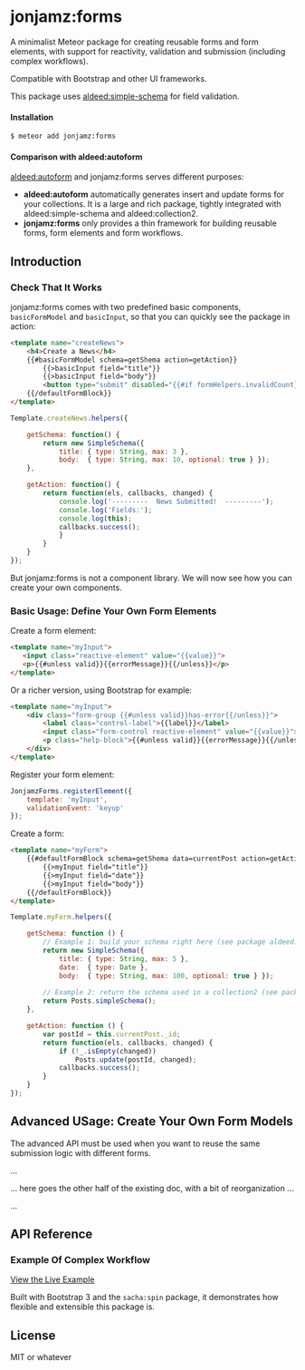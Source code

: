 # jonjamz:forms

A minimalist Meteor package for creating reusable forms and form elements, with support for reactivity, validation and submission (including complex workflows).

Compatible with Bootstrap and other UI frameworks.

This package uses [aldeed:simple-schema](https://github.com/aldeed/meteor-simple-schema) for field validation.


#### Installation

```sh
$ meteor add jonjamz:forms
```
  
  

#### Comparison with aldeed:autoform

[aldeed:autoform](https://github.com/aldeed/meteor-autoform) and jonjamz:forms serves different purposes:
- **aldeed:autoform** automatically generates insert and update forms for your collections. It is a large and rich package, tightly integrated with aldeed:simple-schema and aldeed:collection2.
- **jonjamz:forms** only provides a thin framework for building reusable forms, form elements and form workflows.



## Introduction

### Check That It Works

jonjamz:forms comes with two predefined basic components, `basicFormModel` and  `basicInput`, so that you  can quickly see the package in action:

```html
<template name="createNews">
    <h4>Create a News</h4>
    {{#basicFormModel schema=getShema action=getAction}}
        {{>basicInput field="title"}}
        {{>basicInput field="body"}}
        <button type="submit" disabled="{{#if formHelpers.invalidCount}}disabled{{/if}}">Submit</button>
    {{/defaultFormBlock}}
</template>
```
```javascript
Template.createNews.helpers({

	getSchema: function() {
		return new SimpleSchema({
			title: { type: String, max: 3 }, 
			body:  { type: String, max: 10, optional: true } });
	},

	getAction: function() {
        return function(els, callbacks, changed) {            
            console.log('---------  News Submitted!  ---------');
            console.log('Fields:');
            console.log(this);
            callbacks.success();
            }
		}
	}	
});
```
But jonjamz:forms is not a component library. We will now see how you can create your own components.

### Basic Usage: Define Your Own Form Elements

Create a form element:

```html
<template name="myInput">
   <input class="reactive-element" value="{{value}}">
   <p>{{#unless valid}}{{errorMessage}}{{/unless}}</p>
</template>
```

Or a richer version, using Bootstrap for example:

```html
<template name="myInput">
    <div class="form-group {{#unless valid}}has-error{{/unless}}">
        <label class="control-label">{{label}}</label>
        <input class="form-control reactive-element" value="{{value}}">
        <p class="help-block">{{#unless valid}}{{errorMessage}}{{/unless}}</p>
    </div>
</template>
```

Register your form element:
```javascript
JonjamzForms.registerElement({
	template: 'myInput',
	validationEvent: 'keyup'
});
```

Create a form:
```html
<template name="myForm">
    {{#defaultFormBlock schema=getShema data=currentPost action=getAction}}
        {{>myInput field="title"}}
        {{>myInput field="date"}}
        {{>myInput field="body"}}
    {{/defaultFormBlock}}
</template>
```

```javascript
Template.myForm.helpers({

	getSchema: function () {
		// Example 1: build your schema right here (see package aldeed:simple-schema)
		return new SimpleSchema({
			title: { type: String, max: 5 }, 
			date:  { type: Date }, 
			body:  { type: String, max: 100, optional: true } });
	
		// Example 2: return the schema used in a collection2 (see package aldeed:collection2)
		return Posts.simpleSchema();
	},

	getAction: function () {
		var postId = this.currentPost._id;    
		return function(els, callbacks, changed) {
            if (!_.isEmpty(changed))
				Posts.update(postId, changed);
            callbacks.success();
		}
	}	
});
```


## Advanced USage: Create Your Own Form Models

The advanced API must be used when you want to reuse the same submission logic with different forms.

...

... here goes the other half of the existing doc, with a bit of reorganization ...

...

## API Reference

### Example Of Complex Workflow

[View the Live Example](http://forms-example.meteor.com/)

Built with Bootstrap 3 and the `sacha:spin` package, it demonstrates how flexible and extensible this package is.


## License

MIT or whatever
